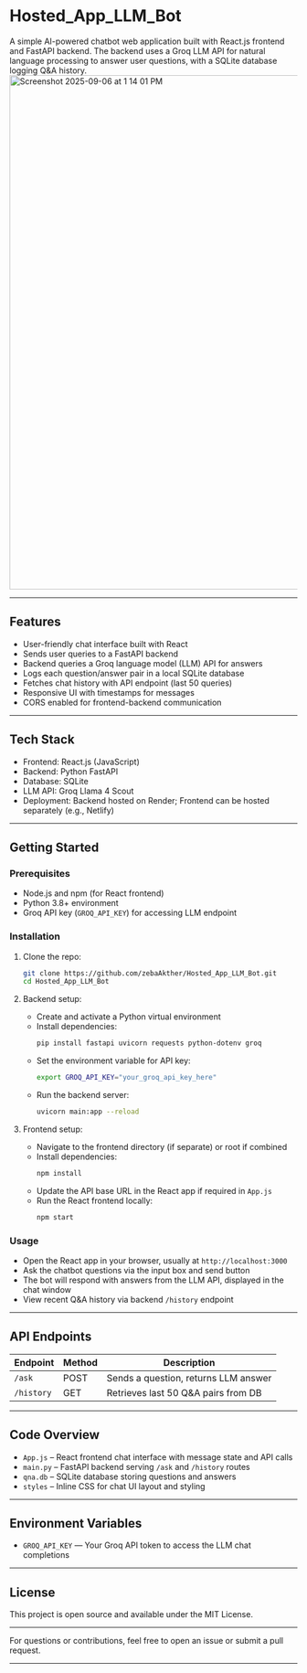 

# Hosted_App_LLM_Bot

A simple AI-powered chatbot web application built with React.js frontend and FastAPI backend. The backend uses a Groq LLM API for natural language processing to answer user questions, with a SQLite database logging Q&A history.
<img width="1440" height="900" alt="Screenshot 2025-09-06 at 1 14 01 PM" src="https://github.com/user-attachments/assets/392db155-6691-449f-9992-f9869709451b" />

***

## Features

- User-friendly chat interface built with React  
- Sends user queries to a FastAPI backend  
- Backend queries a Groq language model (LLM) API for answers  
- Logs each question/answer pair in a local SQLite database  
- Fetches chat history with API endpoint (last 50 queries)  
- Responsive UI with timestamps for messages  
- CORS enabled for frontend-backend communication  

***

## Tech Stack

- Frontend: React.js (JavaScript)  
- Backend: Python FastAPI  
- Database: SQLite  
- LLM API: Groq Llama 4 Scout  
- Deployment: Backend hosted on Render; Frontend can be hosted separately (e.g., Netlify)  

***

## Getting Started

### Prerequisites

- Node.js and npm (for React frontend)  
- Python 3.8+ environment  
- Groq API key (`GROQ_API_KEY`) for accessing LLM endpoint  

### Installation

1. Clone the repo:  
   ```bash
   git clone https://github.com/zebaAkther/Hosted_App_LLM_Bot.git
   cd Hosted_App_LLM_Bot
   ```

2. Backend setup:

   - Create and activate a Python virtual environment  
   - Install dependencies:  
     ```bash
     pip install fastapi uvicorn requests python-dotenv groq
     ```
   - Set the environment variable for API key:  
     ```bash
     export GROQ_API_KEY="your_groq_api_key_here"
     ```
   - Run the backend server:  
     ```bash
     uvicorn main:app --reload
     ```

3. Frontend setup:

   - Navigate to the frontend directory (if separate) or root if combined  
   - Install dependencies:  
     ```bash
     npm install
     ```
   - Update the API base URL in the React app if required in `App.js`  
   - Run the React frontend locally:  
     ```bash
     npm start
     ```

### Usage

- Open the React app in your browser, usually at `http://localhost:3000`  
- Ask the chatbot questions via the input box and send button  
- The bot will respond with answers from the LLM API, displayed in the chat window  
- View recent Q&A history via backend `/history` endpoint  

***

## API Endpoints

| Endpoint    | Method | Description                              |
|-------------|--------|-------------------------------------- |
| `/ask`      | POST   | Sends a question, returns LLM answer   |
| `/history`  | GET    | Retrieves last 50 Q&A pairs from DB    |

***

## Code Overview

- `App.js` – React frontend chat interface with message state and API calls  
- `main.py` – FastAPI backend serving `/ask` and `/history` routes  
- `qna.db` – SQLite database storing questions and answers  
- `styles` – Inline CSS for chat UI layout and styling  

***

## Environment Variables

- `GROQ_API_KEY` — Your Groq API token to access the LLM chat completions  

***

## License

This project is open source and available under the MIT License.

***

For questions or contributions, feel free to open an issue or submit a pull request.

***

